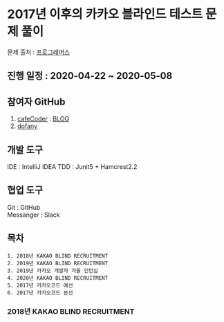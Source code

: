 # 2017년 이후의 카카오 블라인드 테스트 문제 풀이  
문제 출처 : [프로그래머스](https://programmers.co.kr/learn/challenges)  
  
## 진행 일정 : 2020-04-22 ~ 2020-05-08  

## 참여자 GitHub  
1. [cafeCoder](https://github.com/hwk0911)  :  [BLOG](https://cafecoder.tistory.com)
2. [dofany](https://github.com/dofany)  

## 개발 도구  
IDE : IntelliJ IDEA
TDD : Junit5 + Hamcrest2.2  

## 협업 도구  
Git       : GitHub  
Messanger : Slack

## 목차 
    1. 2018년 KAKAO BLIND RECRUITMENT  
    2. 2019년 KAKAO BLIND RECRUITMENT  
    3. 2019년 카카오 개발자 겨울 인턴십  
    4. 2020년 KAKAO BLIND RECRUITMENT
    5. 2017년 카카오코드 예선 
    6. 2017년 카카오코드 본선  


### 2018년 KAKAO BLIND RECRUITMENT   
